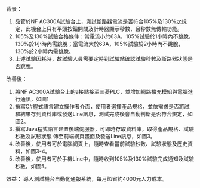背景：
1. 品管於NF AC300A試驗台上，測試斷路器電流是否符合105%及130%之規定，此機台上只有平頭按鈕開關及計時器顯示秒數，且秒數無傳輸功能。
2. 105%及130%試驗合格條件：當電流小於63A，105%試驗於1小時內不跳脫，130%於1小時內需跳脫；當電流大於63A，105%試驗於2小時內不跳脫，130%於2小時內需跳脫。
3. 上述試驗因耗時，故試驗人員需要定時到試驗站確認試驗秒數及斷路器狀態是否跳脫。

改善後：
1.	將NF AC300A試驗台上的a接點接至三菱PLC，並增加網路擴充模組與電腦進行通訊，如圖1
2.	撰寫C#程式語言建立操作者介面，使用者選擇產品規格，並依需求是否將試驗結果存到資料庫或發送Line訊息，測試完成後會自動判斷是否符合規定，如圖2。
3.	撰寫Java程式語言建置後端伺服器，可即時存取資料庫，取得產品規格、試驗秒數及試驗狀態   傳至前端網頁畫面及發送Line訊息，如圖3。
4.	改善後，使用者可於電腦網頁上，隨時查看當前試驗秒數、試驗狀態及歷史資料，如圖3-4。
5.	改善後，使用者可於手機Line中，隨時收到105%及130%試驗完成通知及試驗秒數，如圖5。

效益：
導入測試機台自動化通報系統，每月節省約4000元人力成本。

